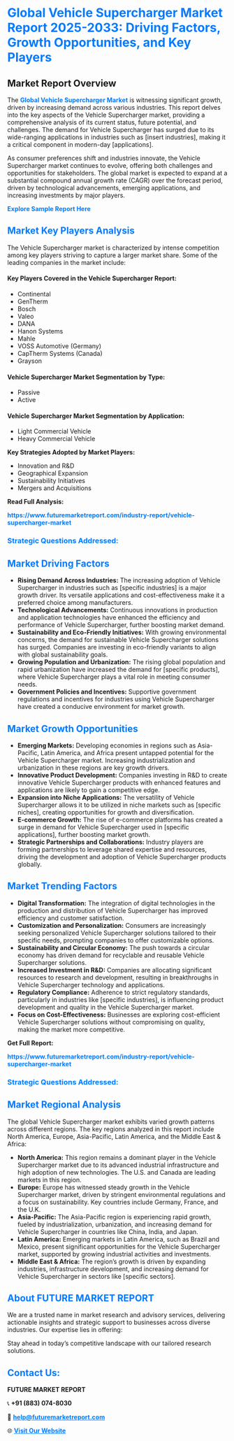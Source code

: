 <h1 style="color: #007BFF;">Global Vehicle Supercharger Market Report 2025-2033: Driving Factors, Growth Opportunities, and Key Players</h1>

<section id="overview">
<h2>Market Report Overview</h2>
<p>The <a href="https://www.futuremarketreport.com/industry-report/vehicle-supercharger-market" style="color: #007BFF; text-decoration: none;"><strong>Global Vehicle Supercharger Market</strong></a> is witnessing significant growth, driven by increasing demand across various industries. This report delves into the key aspects of the Vehicle Supercharger market, providing a comprehensive analysis of its current status, future potential, and challenges. The demand for Vehicle Supercharger has surged due to its wide-ranging applications in industries such as [insert industries], making it a critical component in modern-day [applications].</p>
<p>As consumer preferences shift and industries innovate, the Vehicle Supercharger market continues to evolve, offering both challenges and opportunities for stakeholders. The global market is expected to expand at a substantial compound annual growth rate (CAGR) over the forecast period, driven by technological advancements, emerging applications, and increasing investments by major players.</p>
</section>

<section id="overview">
<p><a href="https://www.futuremarketreport.com/request-sample/reportId=36455" style="color: #007BFF; text-decoration: none;"><strong>Explore Sample Report Here</strong></a></p>
</section>

<section id="key-players">
<h2 style="color: #007BFF;">Market Key Players Analysis</h2>
<p>The Vehicle Supercharger market is characterized by intense competition among key players striving to capture a larger market share. Some of the leading companies in the market include:</p>
<h4>Key Players Covered in the Vehicle Supercharger Report:</h4>
<ul><li>Continental</li><li>GenTherm</li><li>Bosch</li><li>Valeo</li><li>DANA</li><li>Hanon Systems</li><li>Mahle</li><li>VOSS Automotive (Germany)</li><li>CapTherm Systems (Canada)</li><li>Grayson</li></ul>
<h4>Vehicle Supercharger Market Segmentation by Type:</h4>
<ul><li>Passive</li><li>Active</li></ul>

<h4>Vehicle Supercharger Market Segmentation by Application:</h4>
<ul><li>Light Commercial Vehicle</li><li>Heavy Commercial Vehicle</li></ul>
<p><strong>Key Strategies Adopted by Market Players:</strong></p>
<ul>
<li>Innovation and R&D</li>
<li>Geographical Expansion</li>
<li>Sustainability Initiatives</li>
<li>Mergers and Acquisitions</li>
</ul>
</section>

<section>
<p><strong>Read Full Analysis: </strong></p><a href="https://www.futuremarketreport.com/industry-report/vehicle-supercharger-market" style="color: #007BFF; text-decoration: none;"><strong>https://www.futuremarketreport.com/industry-report/vehicle-supercharger-market</strong></a>
<h3 style="color: #007BFF;">Strategic Questions Addressed:</h3>
</section>

<section id="driving-factors">
<h2 style="color: #007BFF;">Market Driving Factors</h2>
<ul>
<li><strong>Rising Demand Across Industries:</strong> The increasing adoption of Vehicle Supercharger in industries such as [specific industries] is a major growth driver. Its versatile applications and cost-effectiveness make it a preferred choice among manufacturers.</li>
<li><strong>Technological Advancements:</strong> Continuous innovations in production and application technologies have enhanced the efficiency and performance of Vehicle Supercharger, further boosting market demand.</li>
<li><strong>Sustainability and Eco-Friendly Initiatives:</strong> With growing environmental concerns, the demand for sustainable Vehicle Supercharger solutions has surged. Companies are investing in eco-friendly variants to align with global sustainability goals.</li>
<li><strong>Growing Population and Urbanization:</strong> The rising global population and rapid urbanization have increased the demand for [specific products], where Vehicle Supercharger plays a vital role in meeting consumer needs.</li>
<li><strong>Government Policies and Incentives:</strong> Supportive government regulations and incentives for industries using Vehicle Supercharger have created a conducive environment for market growth.</li>
</ul>
</section>

<section id="growth-opportunities">
<h2 style="color: #007BFF;">Market Growth Opportunities</h2>
<ul>
<li><strong>Emerging Markets:</strong> Developing economies in regions such as Asia-Pacific, Latin America, and Africa present untapped potential for the Vehicle Supercharger market. Increasing industrialization and urbanization in these regions are key growth drivers.</li>
<li><strong>Innovative Product Development:</strong> Companies investing in R&D to create innovative Vehicle Supercharger products with enhanced features and applications are likely to gain a competitive edge.</li>
<li><strong>Expansion into Niche Applications:</strong> The versatility of Vehicle Supercharger allows it to be utilized in niche markets such as [specific niches], creating opportunities for growth and diversification.</li>
<li><strong>E-commerce Growth:</strong> The rise of e-commerce platforms has created a surge in demand for Vehicle Supercharger used in [specific applications], further boosting market growth.</li>
<li><strong>Strategic Partnerships and Collaborations:</strong> Industry players are forming partnerships to leverage shared expertise and resources, driving the development and adoption of Vehicle Supercharger products globally.</li>
</ul>
</section>

<section id="trending-factors">
<h2 style="color: #007BFF;">Market Trending Factors</h2>
<ul>
<li><strong>Digital Transformation:</strong> The integration of digital technologies in the production and distribution of Vehicle Supercharger has improved efficiency and customer satisfaction.</li>
<li><strong>Customization and Personalization:</strong> Consumers are increasingly seeking personalized Vehicle Supercharger solutions tailored to their specific needs, prompting companies to offer customizable options.</li>
<li><strong>Sustainability and Circular Economy:</strong> The push towards a circular economy has driven demand for recyclable and reusable Vehicle Supercharger solutions.</li>
<li><strong>Increased Investment in R&D:</strong> Companies are allocating significant resources to research and development, resulting in breakthroughs in Vehicle Supercharger technology and applications.</li>
<li><strong>Regulatory Compliance:</strong> Adherence to strict regulatory standards, particularly in industries like [specific industries], is influencing product development and quality in the Vehicle Supercharger market.</li>
<li><strong>Focus on Cost-Effectiveness:</strong> Businesses are exploring cost-efficient Vehicle Supercharger solutions without compromising on quality, making the market more competitive.</li>
</ul>
</section>

<section>
<p><strong>Get Full Report: </strong></p><a href="https://www.futuremarketreport.com/industry-report/vehicle-supercharger-market" style="color: #007BFF; text-decoration: none;"><strong>https://www.futuremarketreport.com/industry-report/vehicle-supercharger-market</strong></a>
<h3 style="color: #007BFF;">Strategic Questions Addressed:</h3>
</section>


<section id="regional-analysis">
<h2 style="color: #007BFF;">Market Regional Analysis</h2>
<p>The global Vehicle Supercharger market exhibits varied growth patterns across different regions. The key regions analyzed in this report include North America, Europe, Asia-Pacific, Latin America, and the Middle East & Africa:</p>
<ul>
<li><strong>North America:</strong> This region remains a dominant player in the Vehicle Supercharger market due to its advanced industrial infrastructure and high adoption of new technologies. The U.S. and Canada are leading markets in this region.</li>
<li><strong>Europe:</strong> Europe has witnessed steady growth in the Vehicle Supercharger market, driven by stringent environmental regulations and a focus on sustainability. Key countries include Germany, France, and the U.K.</li>
<li><strong>Asia-Pacific:</strong> The Asia-Pacific region is experiencing rapid growth, fueled by industrialization, urbanization, and increasing demand for Vehicle Supercharger in countries like China, India, and Japan.</li>
<li><strong>Latin America:</strong> Emerging markets in Latin America, such as Brazil and Mexico, present significant opportunities for the Vehicle Supercharger market, supported by growing industrial activities and investments.</li>
<li><strong>Middle East & Africa:</strong> The region’s growth is driven by expanding industries, infrastructure development, and increasing demand for Vehicle Supercharger in sectors like [specific sectors].</li>
</ul>
</section>

<footer>
<h2 style="color: #007BFF;">About FUTURE MARKET REPORT</h2>
<p>We are a trusted name in market research and advisory services, delivering actionable insights and strategic support to businesses across diverse industries. Our expertise lies in offering:</p>

<p>Stay ahead in today’s competitive landscape with our tailored research solutions.</p>

<h2 style="color: #007BFF;">Contact Us:</h2>
<p><strong>FUTURE MARKET REPORT</strong></p>
<p>📞 <strong>+91 (883) 074-8030</strong></p>
<p>📧 <strong><a href="mailto:help@futuremarketreport.com" style="color: #007BFF;">help@futuremarketreport.com</a></strong></p>
<p>🌐 <strong><a href="https://www.futuremarketreport.com/" style="color: #007BFF;">Visit Our Website</a></strong></p>
</footer>